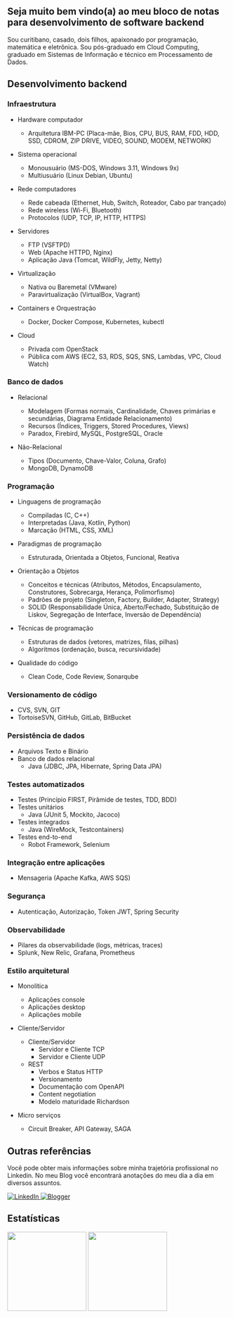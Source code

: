 <h2>Seja muito bem vindo(a) ao meu bloco de notas para desenvolvimento de software backend</h2>

<p>
Sou curitibano, casado, dois filhos, apaixonado por programação, matemática e eletrônica. Sou pós-graduado em Cloud Computing, graduado em Sistemas de Informação e técnico em Processamento de Dados.
</p>

<h2>Desenvolvimento backend</h2>

<h3>Infraestrutura</h3>

- Hardware computador
  - Arquitetura IBM-PC (Placa-mãe, Bios, CPU, BUS, RAM, FDD, HDD, SSD, CDROM, ZIP DRIVE, VIDEO, SOUND, MODEM, NETWORK)

- Sistema operacional
  - Monousuário (MS-DOS, Windows 3.11, Windows 9x)
  - Multiusuário (Linux Debian, Ubuntu)

- Rede computadores
  - Rede cabeada (Ethernet, Hub, Switch, Roteador, Cabo par trançado)
  - Rede wireless (Wi-Fi, Bluetooth)
  - Protocolos (UDP, TCP, IP, HTTP, HTTPS)

- Servidores
  - FTP (VSFTPD)
  - Web (Apache HTTPD, Nginx)
  - Aplicação Java (Tomcat, WildFly, Jetty, Netty)

- Virtualização
  - Nativa ou Baremetal (VMware)
  - Paravirtualização (VirtualBox, Vagrant)

- Containers e Orquestração
  - Docker, Docker Compose, Kubernetes, kubectl

- Cloud
  - Privada com OpenStack
  - Pública com AWS (EC2, S3, RDS, SQS, SNS, Lambdas, VPC, Cloud Watch)

<h3>Banco de dados</h3>

- Relacional
  - Modelagem (Formas normais, Cardinalidade, Chaves primárias e secundárias, Diagrama Entidade Relacionamento)
  - Recursos (Índices, Triggers, Stored Procedures, Views)
  - Paradox, Firebird, MySQL, PostgreSQL, Oracle

- Não-Relacional
  - Tipos (Documento, Chave-Valor, Coluna, Grafo)
  - MongoDB, DynamoDB

<h3>Programação</h3>

- Linguagens de programação
  - Compiladas (C, C++)
  - Interpretadas (Java, Kotlin, Python)
  - Marcação (HTML, CSS, XML)

- Paradigmas de programação
  - Estruturada, Orientada a Objetos, Funcional, Reativa

- Orientação a Objetos
  - Conceitos e técnicas (Atributos, Métodos, Encapsulamento, Construtores, Sobrecarga, Herança, Polimorfismo)
  - Padrões de projeto (Singleton, Factory, Builder, Adapter, Strategy)
  - SOLID (Responsabilidade Única, Aberto/Fechado, Substituição de Liskov, Segregação de Interface, Inversão de Dependência)
 
- Técnicas de programação
  - Estruturas de dados (vetores, matrizes, filas, pilhas) 
  - Algoritmos (ordenação, busca, recursividade)

- Qualidade do código
  - Clean Code, Code Review, Sonarqube

<h3>Versionamento de código</h3>

- CVS, SVN, GIT
- TortoiseSVN, GitHub, GitLab, BitBucket   

<h3>Persistência de dados</h3>

- Arquivos Texto e Binário
- Banco de dados relacional
  - Java (JDBC, JPA, Hibernate, Spring Data JPA)

<h3>Testes automatizados</h3>

- Testes (Princípio FIRST, Pirâmide de testes, TDD, BDD)
- Testes unitários 
  - Java (JUnit 5, Mockito, Jacoco)
- Testes integrados
  - Java (WireMock, Testcontainers)
- Testes end-to-end
  - Robot Framework, Selenium

<h3>Integração entre aplicações</h3>

- Mensageria (Apache Kafka, AWS SQS)

<h3>Segurança</h3>

- Autenticação, Autorização, Token JWT, Spring Security

<h3>Observabilidade</h3>

- Pilares da observabilidade (logs, métricas, traces)
- Splunk, New Relic, Grafana, Prometheus

<h3>Estilo arquitetural</h3>

- Monolítica
  - Aplicações console
  - Aplicações desktop
  - Aplicações mobile

- Cliente/Servidor
  - Cliente/Servidor
    - Servidor e Cliente TCP
    - Servidor e Cliente UDP
  - REST
    - Verbos e Status HTTP
    - Versionamento
    - Documentação com OpenAPI
    - Content negotiation
    - Modelo maturidade Richardson

- Micro serviços
  - Circuit Breaker, API Gateway, SAGA

<h2>Outras referências</h2>
<p>
Você pode obter mais informações sobre minha trajetória profissional no Linkedin. No meu Blog você encontrará anotações do meu dia a dia em diversos assuntos.
</p>
<p>
  <a href="https://www.linkedin.com/in/erosvitor/" target="_blank">
    <img alt="LinkedIn" src="https://img.shields.io/badge/linkedin-%230077B5.svg?&style=for-the-badge&logo=linkedin&logoColor=white" />
  </a>
  <a href="https://erosvitor.blogspot.com/" target="_blank">
    <img alt="Blogger" src="https://img.shields.io/badge/blogger-%23FF5722.svg?&style=for-the-badge&logo=blogger&logoColor=white" />
  </a>  
</p>

<h2>Estatísticas</h2>
<div align="left">
<img height="180em" src="https://github-readme-stats.vercel.app/api/top-langs/?username=erosvitor&show_icons=true&hide_border=false&layout=compact&langs_count=8&theme=default"/>
<img height="180em" src="https://github-readme-stats.vercel.app/api?username=erosvitor&show_icons=true&hide_border=false&count_private=true&include_all_commits=true&theme=default" />
</div>
